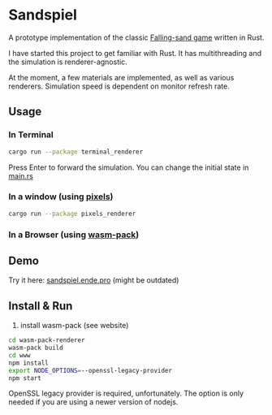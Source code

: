 # Sandspiel

A prototype implementation of the classic [Falling-sand game](https://en.wikipedia.org/wiki/Falling-sand_game) written in Rust.

I have started this project to get familiar with Rust. It has multithreading and the simulation is renderer-agnostic.

At the moment, a few materials are implemented, as well as various renderers. Simulation speed is dependent on monitor refresh rate.

## Usage
### In Terminal
```bash
cargo run --package terminal_renderer
```
Press Enter to forward the simulation. You can change the initial state in [main.rs](terminal_renderer%2Fsrc%2Fmain.rs)
### In a window (using [pixels](https://github.com/parasyte/pixels))
```bash
cargo run --package pixels_renderer
```
### In a Browser (using [wasm-pack](https://rustwasm.github.io/wasm-pack/))
## Demo
Try it here: [sandspiel.ende.pro](https://sandspiel.ende.pro) (might be outdated)
## Install & Run
1. install wasm-pack (see website)
```bash
cd wasm-pack-renderer
wasm-pack build
cd www
npm install
export NODE_OPTIONS=--openssl-legacy-provider
npm start
```
OpenSSL legacy provider is required, unfortunately. The option is only needed if you are using a newer version of nodejs.